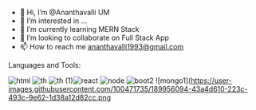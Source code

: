 - 👋 Hi, I’m @Ananthavalli UM
- 👀 I’m interested in ...
- 🌱 I’m currently learning MERN Stack
- 💞️ I’m looking to collaborate on Full Stack App
- 📫 How to reach me ananthavalli1993@gmail.com

<!---
AnanthavalliUM/AnanthavalliUM is a ✨ special ✨ repository because its `README.md` (this file) appears on your GitHub profile.
You can click the Preview link to take a look at your changes.
--->


Languages and Tools:
                 
  ![html](https://user-images.githubusercontent.com/100471735/189677524-cb213e1a-9d97-42c4-a270-c91b881ba7f8.jpg) ![th](https://user-images.githubusercontent.com/100471735/189631587-e4bd9226-8eb4-463a-b2c3-f42481d18b2c.jpg) ![th (1)](https://user-images.githubusercontent.com/100471735/189633138-2081b440-3f52-4619-948f-822e68ba2a92.jpg)![react](https://user-images.githubusercontent.com/100471735/189718024-7ee1f053-4764-44d4-92ec-b45cedb930b9.jpg)
![node](https://user-images.githubusercontent.com/100471735/189717790-173f18cb-6f1f-430b-9456-49e207e5325d.jpg) ![boot2](https://user-images.githubusercontent.com/100471735/189926112-e95f65a1-fe4f-47cb-aab5-d8f56d2a0cd9.jpg) ![mongo1](https://user-images.githubusercontent.com/100471735/189956094-43a4d610-223c-493c-9e62-1d38a12d82cc.png
